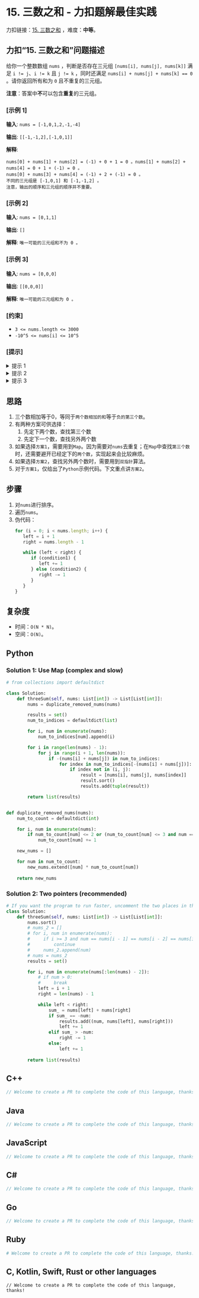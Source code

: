 # 15. 三数之和 - 力扣题解最佳实践
力扣链接：[15. 三数之和](https://leetcode.cn/problems/3sum) ，难度：**中等**。

## 力扣“15. 三数之和”问题描述
给你一个整数数组 `nums` ，判断是否存在三元组 `[nums[i], nums[j], nums[k]]` 满足 `i != j`、`i != k` 且 `j != k` ，同时还满足 `nums[i] + nums[j] + nums[k] == 0` 。请你返回所有和为 `0` 且不重复的三元组。

**注意**：答案中**不**可以包含**重复**的三元组。

### [示例 1]
**输入**: `nums = [-1,0,1,2,-1,-4]`

**输出**: `[[-1,-1,2],[-1,0,1]]`

**解释**:
   ```
nums[0] + nums[1] + nums[2] = (-1) + 0 + 1 = 0 。nums[1] + nums[2] + nums[4] = 0 + 1 + (-1) = 0 。
nums[0] + nums[3] + nums[4] = (-1) + 2 + (-1) = 0 。
不同的三元组是 [-1,0,1] 和 [-1,-1,2] 。
注意，输出的顺序和三元组的顺序并不重要。
   ```

### [示例 2]
**输入**: `nums = [0,1,1]`

**输出**: `[]`

**解释**: `唯一可能的三元组和不为 0 。`

### [示例 3]
**输入**: `nums = [0,0,0]`

**输出**: `[[0,0,0]]`

**解释**: `唯一可能的三元组和为 0 。`

### [约束]
- `3 <= nums.length <= 3000`
- `-10^5 <= nums[i] <= 10^5`

### [提示]
<details>
  <summary>提示 1</summary>
  So, we essentially need to find three numbers x, y, and z such that they add up to the given value. If we fix one of the numbers say x, we are left with the two-sum problem at hand!
</details>

<details>
  <summary>提示 2</summary>
  For the two-sum problem, if we fix one of the numbers, say x, we have to scan the entire array to find the next number y, which is value - x where value is the input parameter. Can we change our array somehow so that this search becomes faster?
</details>

<details>
  <summary>提示 3</summary>
  The second train of thought for two-sum is, without changing the array, can we use additional space somehow? Like maybe a hash map to speed up the search?
</details>

## 思路
1. 三个数相加等于0，等同于`两个数相加的和`等于`负的第三个数`。
2. 有两种方案可供选择：
    1. 先定下两个数，查找第三个数
    2. 先定下一个数，查找另外两个数
3. 如果选择`方案1`，需要用到`Map`。因为需要对`nums`去重复；在`Map`中查找`第三个数`时，还需要避开已经定下的`两个数`，实现起来会比较麻烦。
4. 如果选择`方案2`，查找另外两个数时，需要用到`双指针`算法。
5. 对于`方案1`，仅给出了`Python`示例代码。下文重点讲`方案2`。

## 步骤
1. 对`nums`进行排序。
2. 遍历`nums`。
3. 伪代码：
    ```javascript
    for (i = 0; i < nums.length; i++) {
       left = i + 1
       right = nums.length - 1

       while (left < right) {
          if (condition1) {
             left += 1
          } else (condition2) {
             right -= 1
          }
       }
    }
    ```

## 复杂度
* 时间：`O(N * N)`。
* 空间：`O(N)`。

## Python
### Solution 1: Use Map (complex and slow)
```python
# from collections import defaultdict

class Solution:
    def threeSum(self, nums: List[int]) -> List[List[int]]:
        nums = duplicate_removed_nums(nums)

        results = set()
        num_to_indices = defaultdict(list)

        for i, num in enumerate(nums):
            num_to_indices[num].append(i)

        for i in range(len(nums) - 1):
            for j in range(i + 1, len(nums)):
                if -(nums[i] + nums[j]) in num_to_indices:
                    for index in num_to_indices[-(nums[i] + nums[j])]:
                        if index not in (i, j):
                            result = [nums[i], nums[j], nums[index]]
                            result.sort()
                            results.add(tuple(result))

        return list(results)


def duplicate_removed_nums(nums):
    num_to_count = defaultdict(int)

    for i, num in enumerate(nums):
        if num_to_count[num] <= 2 or (num_to_count[num] <= 3 and num == 0):
            num_to_count[num] += 1

    new_nums = []

    for num in num_to_count:
        new_nums.extend([num] * num_to_count[num])
    
    return new_nums
```

### Solution 2: Two pointers (recommended)
```python
# If you want the program to run faster, uncomment the two places in the code. 
class Solution:
    def threeSum(self, nums: List[int]) -> List[List[int]]:
        nums.sort()
        # nums_2 = []
        # for i, num in enumerate(nums):
        #     if i >= 3 and num == nums[i - 1] == nums[i - 2] == nums[i - 3]:
        #         continue
        #     nums_2.append(num)
        # nums = nums_2
        results = set()

        for i, num in enumerate(nums[:len(nums) - 2]):
            # if num > 0:
            #     break
            left = i + 1
            right = len(nums) - 1

            while left < right:
                sum_ = nums[left] + nums[right]
                if sum_ == -num:
                    results.add((num, nums[left], nums[right]))
                    left += 1
                elif sum_ > -num:
                    right -= 1
                else:
                    left += 1
        
        return list(results)
```

## C++
```cpp
// Welcome to create a PR to complete the code of this language, thanks!
```

## Java
```java
// Welcome to create a PR to complete the code of this language, thanks!
```

## JavaScript
```javascript
// Welcome to create a PR to complete the code of this language, thanks!
```

## C#
```c#
// Welcome to create a PR to complete the code of this language, thanks!
```

## Go
```go
// Welcome to create a PR to complete the code of this language, thanks!
```

## Ruby
```ruby
# Welcome to create a PR to complete the code of this language, thanks!
```

## C, Kotlin, Swift, Rust or other languages
```
// Welcome to create a PR to complete the code of this language, thanks!
```
